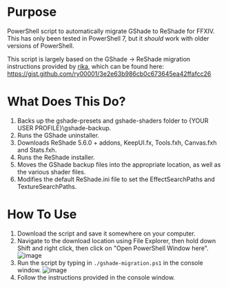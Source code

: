 # Purpose
PowerShell script to automatically migrate GShade to ReShade for FFXIV. This has only been tested in PowerShell 7, but it *should* work with older versions of PowerShell.

This script is largely based on the GShade -> ReShade migration instructions provided by [rika](https://twitter.com/lostkagamine), which can be found here: 
https://gist.github.com/ry00001/3e2e63b986cb0c673645ea42ffafcc26

# What Does This Do?
1. Backs up the gshade-presets and gshade-shaders folder to {YOUR USER PROFILE}\gshade-backup.
2. Runs the GShade uninstaller.
3. Downloads ReShade 5.6.0 + addons, KeepUI.fx, Tools.fxh, Canvas.fxh and Stats.fxh.
4. Runs the ReShade installer.
5. Moves the GShade backup files into the appropriate location, as well as the various shader files.
6. Modifies the default ReShade.ini file to set the EffectSearchPaths and TextureSearchPaths.

# How To Use
1. Download the script and save it somewhere on your computer.
2. Navigate to the download location using File Explorer, then hold down Shift and right click, then click on "Open PowerShell Window here".
![image](https://user-images.githubusercontent.com/50959479/217268541-b8f83957-2823-4d72-b258-1fce1c0dfe58.png)
3. Run the script by typing in `./gshade-migration.ps1` in the console window.
![image](https://user-images.githubusercontent.com/50959479/217268966-39c55952-ec22-4724-9bc9-7dc002fb376b.png)
4. Follow the instructions provided in the console window.
